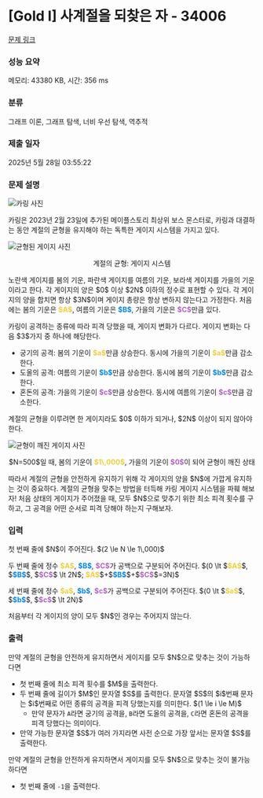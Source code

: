# [Gold I] 사계절을 되찾은 자 - 34006 

[문제 링크](https://www.acmicpc.net/problem/34006) 

### 성능 요약

메모리: 43380 KB, 시간: 356 ms

### 분류

그래프 이론, 그래프 탐색, 너비 우선 탐색, 역추적

### 제출 일자

2025년 5월 28일 03:55:22

### 문제 설명

<div class="center-image"><img alt="카링 사진" src="https://upload.acmicpc.net/27430192-03af-4eff-a5e9-d179a4fdafb0/-"></div>

<p><span class="kaling-text">카링</span>은 2023년 2월 23일에 추가된 메이플스토리 최상위 보스 몬스터로, <span class="kaling-text">카링</span>과 대결하는 동안 계절의 균형을 유지해야 하는 독특한 게이지 시스템을 가지고 있다.</p>

<div class="center-image"><img alt="균형된 게이지 사진" src="https://upload.acmicpc.net/3cbda185-166a-4a06-b4b6-bdc447029922/-"></div>

<p style="text-align: center;">계절의 균형: 게이지 시스템</p>

<p>노란색 게이지를 <span class="spring-text">봄의 기운</span>, 파란색 게이지를 <span class="summer-text">여름의 기운</span>, 보라색 게이지를 <span class="fall-text">가을의 기운</span>이라고 한다. 각 게이지의 양은 $0$ 이상 $2N$ 이하의 정수로 표현할 수 있다. 각 게이지의 양을 합치면 항상 $3N$이며 게이지 총량은 항상 변하지 않는다고 가정한다. 처음에는 <span class="spring-text">봄의 기운</span>은 <span style="color:#f2ce39;"><strong>$A$</strong></span>, <span class="summer-text">여름의 기운</span>은 <strong><span style="color:#0188f2;">$B$</span></strong>, <span class="fall-text">가을의 기운</span>은 <span style="color:#b361c5;"><strong>$C$</strong></span>만큼 있다.</p>

<p><span class="kaling-text">카링</span>이 공격하는 종류에 따라 피격 당했을 때, 게이지 변화가 다르다. 게이지 변화는 다음 $3$가지 중 하나에 해당한다.</p>

<ul>
	<li><span class="spring-text">궁기의 공격</span>: <span class="spring-text">봄의 기운</span>이 <span style="color:#f2ce39;"><strong>$a$</strong></span>만큼 상승한다. 동시에 <span class="fall-text">가을의 기운</span>이 <span style="color:#f2ce39;"><strong>$a$</strong></span>만큼 감소한다.</li>
	<li><span class="summer-text">도올의 공격</span>: <span class="summer-text">여름의 기운</span>이 <strong><span style="color:#0188f2;">$b$</span></strong>만큼 상승한다. 동시에 <span class="spring-text">봄의 기운</span>이 <strong><span style="color:#0188f2;">$b$</span></strong>만큼 감소한다.</li>
	<li><span class="fall-text">혼돈의 공격</span>: <span class="fall-text">가을의 기운</span>이 <span style="color:#b361c5;"><strong>$c$</strong></span>만큼 상승한다. 동시에 <span class="summer-text">여름의 기운</span>이 <span style="color:#b361c5;"><strong>$c$</strong></span>만큼 감소한다.</li>
</ul>

<p>계절의 균형을 이루려면 한 게이지라도 $0$ 이하가 되거나, $2N$ 이상이 되지 않아야 한다.</p>

<div class="center-image"><img alt="균형이 깨진 게이지 사진" src="https://upload.acmicpc.net/4316ea4d-884e-4bfb-96bf-42e07da9ed22/-"></div>

<p style="text-align: center;">$N=500$일 때, <span class="spring-text">봄의 기운</span>이 <span style="color:#f2ce39;"><strong>$1\,000$</strong></span>, <span class="fall-text">가을의 기운</span>이 <span style="color:#b361c5;"><strong>$0$</strong></span>이 되어 균형이 깨진 상태</p>

<p>따라서 계절의 균형을 안전하게 유지하기 위해 각 게이지의 양을 $N$에 가깝게 유지하는 것이 중요하다. 계절의 균형을 맞추는 방법을 터득해 <span class="kaling-text">카링</span> 게이지 시스템을 파훼 해보자! 처음 상태의 게이지가 주어졌을 때, 모두 $N$으로 맞추기 위한 최소 피격 횟수를 구하고, 그 공격을 어떤 순서로 피격 당해야 하는지 구해보자.</p>

### 입력 

 <p>첫 번째 줄에 $N$이 주어진다. $(2 \le N \le 1\,000)$</p>

<p>두 번째 줄에 정수 <span style="color:#f2ce39;"><strong>$A$</strong></span>, <strong><span style="color:#0188f2;">$B$</span></strong>, <span style="color:#b361c5;"><strong>$C$</strong></span>가 공백으로 구분되어 주어진다. $(0 \lt $<span style="color:#f2ce39;"><strong>$A$</strong></span>$, $<strong><span style="color:#0188f2;">$B$</span></strong>$, $<span style="color:#b361c5;"><strong>$C$</strong></span>$ \lt 2N$; <span style="color:#f2ce39;"><strong>$A$</strong></span>$+$<strong><span style="color:#0188f2;">$B$</span></strong>$+$<span style="color:#b361c5;"><strong>$C$</strong></span>$=3N)$</p>

<p>세 번째 줄에 정수 <span style="color:#f2ce39;"><strong>$a$</strong></span>, <strong><span style="color:#0188f2;">$b$</span></strong>, <span style="color:#b361c5;"><strong>$c$</strong></span>가 공백으로 구분되어 주어진다. $(0 \lt $<span style="color:#f2ce39;"><strong>$a$</strong></span>$, $<strong><span style="color:#0188f2;">$b$</span></strong>$, $<span style="color:#b361c5;"><strong>$c$</strong></span>$ \lt 2N)$</p>

<p>처음부터 각 게이지의 양이 모두 $N$인 경우는 주어지지 않는다.</p>

### 출력 

 <p>만약 계절의 균형을 안전하게 유지하면서 게이지를 모두 $N$으로 맞추는 것이 가능하다면</p>

<ul>
	<li>첫 번째 줄에 최소 피격 횟수를 $M$을 출력한다.</li>
	<li>두 번째 줄에 길이가 $M$인 문자열 $S$를 출력한다. 문자열 $S$의 $i$번째 문자는 $i$번째로 어떤 종류의 공격을 피격 당했는지를 의미한다. $(1 \le i \le M)$
	<ul>
		<li>만약 문자가 <code><span class="spring-text">A</span></code>라면 <span class="spring-text">궁기의 공격</span>을, <code><span class="summer-text">B</span></code>라면 <span class="summer-text">도올의 공격</span>을, <code><span class="fall-text">C</span></code>라면 <span class="fall-text">혼돈의 공격</span>을 피격 당했다는 의미이다.</li>
	</ul>
	</li>
	<li>만약 가능한 문자열 $S$가 여러 가지라면 사전 순으로 가장 앞서는 문자열 $S$를 출력한다.</li>
</ul>

<p>만약 계절의 균형을 안전하게 유지하면서 게이지를 모두 $N$으로 맞추는 것이 불가능하다면</p>

<ul>
	<li>첫 번째 줄에 <code><span class="kaling-text">-1</span></code>을 출력한다.</li>
</ul>

